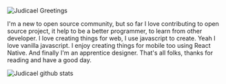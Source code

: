 ![Judicael Greetings](https://res.cloudinary.com/dwbrqxely/image/upload/v1594900306/judicael_mwqtco.png)

I'm a new to open source community, but so far I love contributing to open source project,
it help to be a better programmer, to learn from other developer.
I love creating things for web, I use javascript to create. Yeah I love vanilla javascript.
I enjoy creating things for mobile too using React Native. And finally I'm an apprentice designer.
That's all folks, thanks for reading and have a good day.

![Judicael github stats](https://github-readme-stats.vercel.app/api?username=judicaelandria&show_icons=true&bg_color=050F2C&title_color=00AEFF&icon_color=2DDE98&text_color=FFFFFF)
